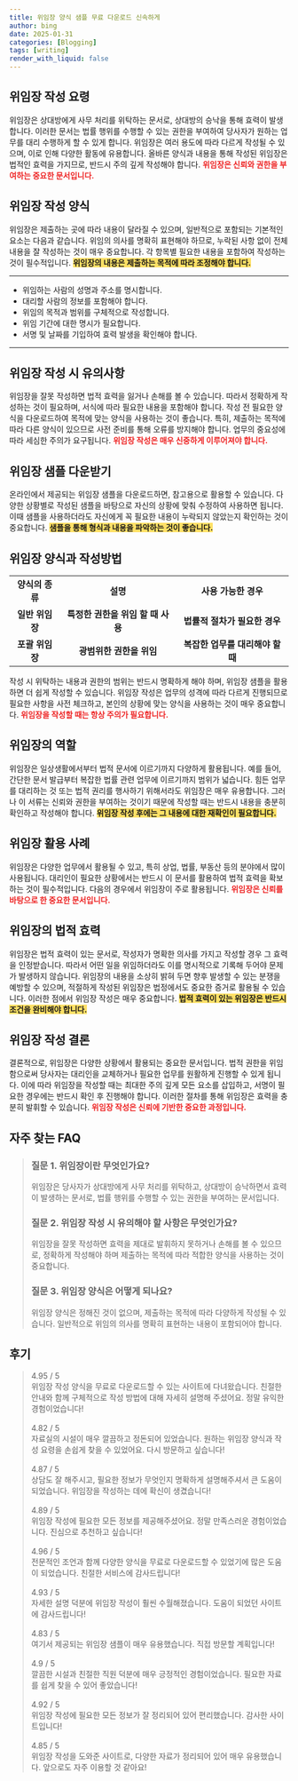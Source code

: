 ```yaml
---
title: 위임장 양식 샘플 무료 다운로드 신속하게
author: bing
date: 2025-01-31
categories: [Blogging]
tags: [writing]
render_with_liquid: false
---
```



<h2 id='위임장_작성_요령'>위임장 작성 요령</h2>

<p>위임장은 상대방에게 사무 처리를 위탁하는 문서로, 상대방의 승낙을 통해 효력이 발생합니다. 이러한 문서는 법률 행위를 수행할 수 있는 권한을 부여하여 당사자가 원하는 업무를 대리 수행하게 할 수 있게 합니다. 위임장은 여러 용도에 따라 다르게 작성될 수 있으며, 이로 인해 다양한 활동에 유용합니다. 올바른 양식과 내용을 통해 작성된 위임장은 법적인 효력을 가지므로, 반드시 주의 깊게 작성해야 합니다. <b><span style="color: #ee2323;">위임장은 신뢰와 권한을 부여하는 중요한 문서입니다.</span></b></p>

<h2 id='위임장_작성_양식'>위임장 작성 양식</h2>

<p>위임장은 제출하는 곳에 따라 내용이 달라질 수 있으며, 일반적으로 포함되는 기본적인 요소는 다음과 같습니다. 위임의 의사를 명확히 표현해야 하므로, 누락된 사항 없이 전체 내용을 잘 작성하는 것이 매우 중요합니다. 각 항목별 필요한 내용을 포함하여 작성하는 것이 필수적입니다. <b><span style="background-color: #ffe066;">위임장의 내용은 제출하는 목적에 따라 조정해야 합니다.</span></b></p>

<hr />

<ul>
    <li>위임하는 사람의 성명과 주소를 명시합니다.</li>
    <li>대리할 사람의 정보를 포함해야 합니다.</li>
    <li>위임의 목적과 범위를 구체적으로 작성합니다.</li>
    <li>위임 기간에 대한 명시가 필요합니다.</li>
    <li>서명 및 날짜를 기입하여 효력 발생을 확인해야 합니다.</li>
</ul>

<hr />

<h2 id='위임장_작성_시_유의사항'>위임장 작성 시 유의사항</h2>

<p>위임장을 잘못 작성하면 법적 효력을 잃거나 손해를 볼 수 있습니다. 따라서 정확하게 작성하는 것이 필요하며, 서식에 따라 필요한 내용을 포함해야 합니다. 작성 전 필요한 양식을 다운로드하여 목적에 맞는 양식을 사용하는 것이 좋습니다. 특히, 제출하는 목적에 따라 다른 양식이 있으므로 사전 준비를 통해 오류를 방지해야 합니다. 업무의 중요성에 따라 세심한 주의가 요구됩니다. <b><span style="color: #ee2323;">위임장 작성은 매우 신중하게 이루어져야 합니다.</span></b></p>

<h2 id='위임장_샘플_다운받기'>위임장 샘플 다운받기</h2>

<p>온라인에서 제공되는 위임장 샘플을 다운로드하면, 참고용으로 활용할 수 있습니다. 다양한 상황별로 작성된 샘플을 바탕으로 자신의 상황에 맞춰 수정하여 사용하면 됩니다. 이때 샘플을 사용하더라도 자신에게 꼭 필요한 내용이 누락되지 않았는지 확인하는 것이 중요합니다. <b><span style="background-color: #ffe066;">샘플을 통해 형식과 내용을 파악하는 것이 좋습니다.</span></b></p>

<h2 id='위임장_양식과_작성방법'>위임장 양식과 작성방법</h2>

<table>
    <tr>
        <td style="text-align: center; height: 17px;"><b>양식의 종류</b></td>
        <td style="text-align: center; height: 17px;"><b>설명</b></td>
        <td style="text-align: center; height: 17px;"><b>사용 가능한 경우</b></td>
    </tr>
    <tr>
        <td style="text-align: center; height: 17px;"><b>일반 위임장</b></td>
        <td style="text-align: center; height: 17px;"><b>특정한 권한을 위임 할 때 사용</b></td>
        <td style="text-align: center; height: 17px;"><b>법률적 절차가 필요한 경우</b></td>
    </tr>
    <tr>
        <td style="text-align: center; height: 17px;"><b>포괄 위임장</b></td>
        <td style="text-align: center; height: 17px;"><b>광범위한 권한을 위임</b></td>
        <td style="text-align: center; height: 17px;"><b>복잡한 업무를 대리해야 할 때</b></td>
    </tr>
</table>

<p>작성 시 위탁하는 내용과 권한의 범위는 반드시 명확하게 해야 하며, 위임장 샘플을 활용하면 더 쉽게 작성할 수 있습니다. 위임장 작성은 업무의 성격에 따라 다르게 진행되므로 필요한 사항을 사전 체크하고, 본인의 상황에 맞는 양식을 사용하는 것이 매우 중요합니다. <b><span style="color: #ee2323;">위임장을 작성할 때는 항상 주의가 필요합니다.</span></b></p>

<h2 id='위임장의_역할'>위임장의 역할</h2>

<p>위임장은 일상생활에서부터 법적 문서에 이르기까지 다양하게 활용됩니다. 예를 들어, 간단한 문서 발급부터 복잡한 법률 관련 업무에 이르기까지 범위가 넓습니다. 힘든 업무를 대리하는 것 또는 법적 권리를 행사하기 위해서라도 위임장은 매우 유용합니다. 그러나 이 서류는 신뢰와 권한을 부여하는 것이기 때문에 작성할 때는 반드시 내용을 충분히 확인하고 작성해야 합니다. <b><span style="background-color: #ffe066;">위임장 작성 후에는 그 내용에 대한 재확인이 필요합니다.</span></b></p>

<h2 id='위임장_활용_사례'>위임장 활용 사례</h2>

<p>위임장은 다양한 업무에서 활용될 수 있고, 특히 상업, 법률, 부동산 등의 분야에서 많이 사용됩니다. 대리인이 필요한 상황에서는 반드시 이 문서를 활용하여 법적 효력을 확보하는 것이 필수적입니다. 다음의 경우에서 위임장이 주로 활용됩니다. <b><span style="color: #ee2323;">위임장은 신뢰를 바탕으로 한 중요한 문서입니다.</span></b></p>

<h2 id='위임장의_법적_효력'>위임장의 법적 효력</h2>

<p>위임장은 법적 효력이 있는 문서로, 작성자가 명확한 의사를 가지고 작성할 경우 그 효력을 인정받습니다. 따라서 어떤 일을 위임하더라도 이를 명시적으로 기록해 두어야 문제가 발생하지 않습니다. 위임장의 내용을 소상히 밝혀 두면 향후 발생할 수 있는 분쟁을 예방할 수 있으며, 적절하게 작성된 위임장은 법정에서도 중요한 증거로 활용될 수 있습니다. 이러한 점에서 위임장 작성은 매우 중요합니다. <b><span style="background-color: #ffe066;">법적 효력이 있는 위임장은 반드시 조건을 완비해야 합니다.</span></b></p>

<h2 id='위임장_작성_결론'>위임장 작성 결론</h2>

<p>결론적으로, 위임장은 다양한 상황에서 활용되는 중요한 문서입니다. 법적 권한을 위임함으로써 당사자는 대리인을 교체하거나 필요한 업무를 원활하게 진행할 수 있게 됩니다. 이에 따라 위임장을 작성할 때는 최대한 주의 깊게 모든 요소를 삽입하고, 서명이 필요한 경우에는 반드시 확인 후 진행해야 합니다. 이러한 절차를 통해 위임장은 효력을 충분히 발휘할 수 있습니다. <b><span style="color: #ee2323;">위임장 작성은 신뢰에 기반한 중요한 과정입니다.</span></b></p>


<h2 id='자주_찾는_FAQ'>자주 찾는 FAQ</h2>
<div itemscope="" itemtype="https://schema.org/FAQPage"> 
<blockquote> 
<div itemscope="" itemprop="mainEntity" itemtype="https://schema.org/Question"> 
<h3 itemprop="name">질문 1. 위임장이란 무엇인가요?</h3> 
<div itemscope="" itemprop="acceptedAnswer" itemtype="https://schema.org/Answer"> 
<span itemprop="text"> 
<p>위임장은 당사자가 상대방에게 사무 처리를 위탁하고, 상대방이 승낙하면서 효력이 발생하는 문서로, 법률 행위를 수행할 수 있는 권한을 부여하는 문서입니다.</p> 
</span> 
</div> 
</div> 
<div itemscope="" itemprop="mainEntity" itemtype="https://schema.org/Question"> 
<h3 itemprop="name">질문 2. 위임장 작성 시 유의해야 할 사항은 무엇인가요?</h3> 
<div itemscope="" itemprop="acceptedAnswer" itemtype="https://schema.org/Answer"> 
<span itemprop="text"> 
<p>위임장을 잘못 작성하면 효력을 제대로 발휘하지 못하거나 손해를 볼 수 있으므로, 정확하게 작성해야 하며 제출하는 목적에 따라 적합한 양식을 사용하는 것이 중요합니다.</p> 
</span> 
</div> 
</div> 
<div itemscope="" itemprop="mainEntity" itemtype="https://schema.org/Question"> 
<h3 itemprop="name">질문 3. 위임장 양식은 어떻게 되나요?</h3> 
<div itemscope="" itemprop="acceptedAnswer" itemtype="https://schema.org/Answer"> 
<span itemprop="text"> 
<p>위임장 양식은 정해진 것이 없으며, 제출하는 목적에 따라 다양하게 작성될 수 있습니다. 일반적으로 위임의 의사를 명확히 표현하는 내용이 포함되어야 합니다.</p> 
</span> 
</div> 
</div> 
</blockquote> 
</div>
<h2 id='후기'>후기</h2>
<div itemscope itemtype="https://schema.org/Product">
  <blockquote>
  <div itemprop="review" itemscope itemtype="https://schema.org/Review">
      <div itemprop="reviewRating" itemscope itemtype="https://schema.org/Rating"> <span itemprop="ratingValue">4.95</span> / <span itemprop="bestRating">5</span> </div>
      <span itemprop="reviewBody">위임장 작성 양식을 무료로 다운로드할 수 있는 사이트에 다녀왔습니다. 친절한 안내와 함께 구체적으로 작성 방법에 대해 자세히 설명해 주셨어요. 정말 유익한 경험이었습니다!</span>
  </div>
  <br>
  <div itemprop="review" itemscope itemtype="https://schema.org/Review">
      <div itemprop="reviewRating" itemscope itemtype="https://schema.org/Rating"> <span itemprop="ratingValue">4.82</span> / <span itemprop="bestRating">5</span> </div>
      <span itemprop="reviewBody">자료실의 시설이 매우 깔끔하고 정돈되어 있었습니다. 원하는 위임장 양식과 작성 요령을 손쉽게 찾을 수 있었어요. 다시 방문하고 싶습니다!</span>
  </div>
  <br>
  <div itemprop="review" itemscope itemtype="https://schema.org/Review">
      <div itemprop="reviewRating" itemscope itemtype="https://schema.org/Rating"> <span itemprop="ratingValue">4.87</span> / <span itemprop="bestRating">5</span> </div>
      <span itemprop="reviewBody">상담도 잘 해주시고, 필요한 정보가 무엇인지 명확하게 설명해주셔서 큰 도움이 되었습니다. 위임장을 작성하는 데에 확신이 생겼습니다!</span>
  </div>
  <br>
  <div itemprop="review" itemscope itemtype="https://schema.org/Review">
      <div itemprop="reviewRating" itemscope itemtype="https://schema.org/Rating"> <span itemprop="ratingValue">4.89</span> / <span itemprop="bestRating">5</span> </div>
      <span itemprop="reviewBody">위임장 작성에 필요한 모든 정보를 제공해주셨어요. 정말 만족스러운 경험이었습니다. 진심으로 추천하고 싶습니다!</span>
  </div>
  <br>
  <div itemprop="review" itemscope itemtype="https://schema.org/Review">
      <div itemprop="reviewRating" itemscope itemtype="https://schema.org/Rating"> <span itemprop="ratingValue">4.96</span> / <span itemprop="bestRating">5</span> </div>
      <span itemprop="reviewBody">전문적인 조언과 함께 다양한 양식을 무료로 다운로드할 수 있었기에 많은 도움이 되었습니다. 친절한 서비스에 감사드립니다!</span>
  </div>
  <br>
  <div itemprop="review" itemscope itemtype="https://schema.org/Review">
      <div itemprop="reviewRating" itemscope itemtype="https://schema.org/Rating"> <span itemprop="ratingValue">4.93</span> / <span itemprop="bestRating">5</span> </div>
      <span itemprop="reviewBody">자세한 설명 덕분에 위임장 작성이 훨씬 수월해졌습니다. 도움이 되었던 사이트에 감사드립니다!</span>
  </div>
  <br>
  <div itemprop="review" itemscope itemtype="https://schema.org/Review">
      <div itemprop="reviewRating" itemscope itemtype="https://schema.org/Rating"> <span itemprop="ratingValue">4.83</span> / <span itemprop="bestRating">5</span> </div>
      <span itemprop="reviewBody">여기서 제공되는 위임장 샘플이 매우 유용했습니다. 직접 방문할 계획입니다!</span>
  </div>
  <br>
  <div itemprop="review" itemscope itemtype="https://schema.org/Review">
      <div itemprop="reviewRating" itemscope itemtype="https://schema.org/Rating"> <span itemprop="ratingValue">4.9</span> / <span itemprop="bestRating">5</span> </div>
      <span itemprop="reviewBody">깔끔한 시설과 친절한 직원 덕분에 매우 긍정적인 경험이었습니다. 필요한 자료를 쉽게 찾을 수 있어 좋았습니다!</span>
  </div>
  <br>
  <div itemprop="review" itemscope itemtype="https://schema.org/Review">
      <div itemprop="reviewRating" itemscope itemtype="https://schema.org/Rating"> <span itemprop="ratingValue">4.92</span> / <span itemprop="bestRating">5</span> </div>
      <span itemprop="reviewBody">위임장 작성에 필요한 모든 정보가 잘 정리되어 있어 편리했습니다. 감사한 사이트입니다!</span>
  </div>
  <br>
  <div itemprop="review" itemscope itemtype="https://schema.org/Review">
      <div itemprop="reviewRating" itemscope itemtype="https://schema.org/Rating"> <span itemprop="ratingValue">4.85</span> / <span itemprop="bestRating">5</span> </div>
      <span itemprop="reviewBody">위임장 작성을 도와준 사이트로, 다양한 자료가 정리되어 있어 매우 유용했습니다. 앞으로도 자주 이용할 것 같아요!</span>
  </div>
  </blockquote>
</div>
